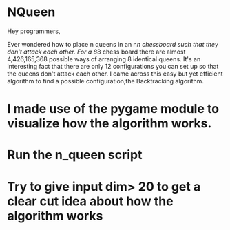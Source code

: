 # NQueen

Hey programmers,

Ever wondered how to place n queens in an n*n chessboard such that they don't attack each other.
For a 8*8 chess board there are almost 4,426,165,368 possible ways of arranging 8 identical queens.
It's an  interesting fact that there are only 12 configurations you can set up so that the queens don't attack each other.
I came across this easy but yet efficient algorithm to find a possible configuration,the Backtracking algorithm.


# I made use of the pygame module to visualize how the algorithm works.
# Run the n_queen script
# Try to give input dim> 20 to get a clear cut idea about how the algorithm works



